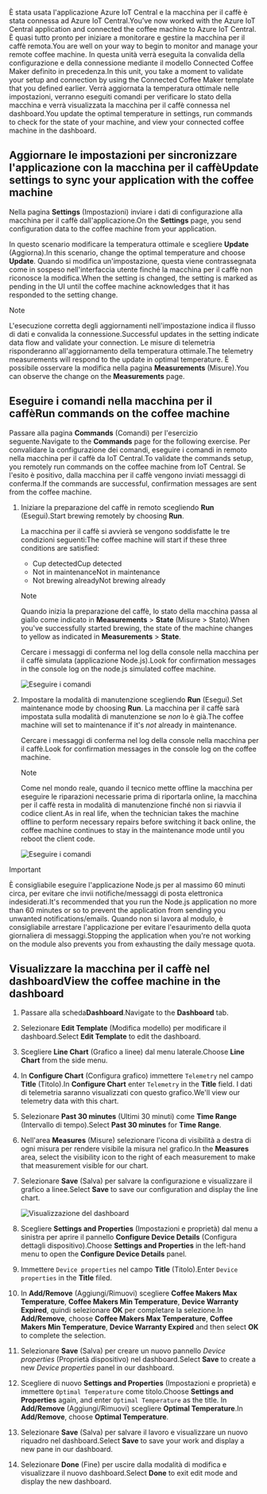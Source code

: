 <span data-ttu-id="b208c-101">È stata usata l'applicazione Azure IoT Central e la macchina per il caffè è stata connessa ad Azure IoT Central.</span><span class="sxs-lookup"><span data-stu-id="b208c-101">You’ve now worked with the Azure IoT Central application and connected the coffee machine to Azure IoT Central.</span></span> <span data-ttu-id="b208c-102">È quasi tutto pronto per iniziare a monitorare e gestire la macchina per il caffè remota.</span><span class="sxs-lookup"><span data-stu-id="b208c-102">You are well on your way to begin to monitor and manage your remote coffee machine.</span></span> <span data-ttu-id="b208c-103">In questa unità verrà eseguita la convalida della configurazione e della connessione mediante il modello Connected Coffee Maker definito in precedenza.</span><span class="sxs-lookup"><span data-stu-id="b208c-103">In this unit, you take a moment to validate your setup and connection by using the Connected Coffee Maker template that you defined earlier.</span></span> <span data-ttu-id="b208c-104">Verrà aggiornata la temperatura ottimale nelle impostazioni, verranno eseguiti comandi per verificare lo stato della macchina e verrà visualizzata la macchina per il caffè connessa nel dashboard.</span><span class="sxs-lookup"><span data-stu-id="b208c-104">You update the optimal temperature in settings, run commands to check for the state of your machine, and view your connected coffee machine in the dashboard.</span></span> 

## <a name="update-settings-to-sync-your-application-with-the-coffee-machine"></a><span data-ttu-id="b208c-105">Aggiornare le impostazioni per sincronizzare l'applicazione con la macchina per il caffè</span><span class="sxs-lookup"><span data-stu-id="b208c-105">Update settings to sync your application with the coffee machine</span></span>

<span data-ttu-id="b208c-106">Nella pagina **Settings** (Impostazioni) inviare i dati di configurazione alla macchina per il caffè dall'applicazione.</span><span class="sxs-lookup"><span data-stu-id="b208c-106">On the **Settings** page, you send configuration data to the coffee machine from your application.</span></span> 

<span data-ttu-id="b208c-107">In questo scenario modificare la temperatura ottimale e scegliere **Update** (Aggiorna).</span><span class="sxs-lookup"><span data-stu-id="b208c-107">In this scenario, change the optimal temperature and choose **Update**.</span></span> <span data-ttu-id="b208c-108">Quando si modifica un'impostazione, questa viene contrassegnata come in sospeso nell'interfaccia utente finché la macchina per il caffè non riconosce la modifica.</span><span class="sxs-lookup"><span data-stu-id="b208c-108">When the setting is changed, the setting is marked as pending in the UI until the coffee machine acknowledges that it has responded to the setting change.</span></span> 

> [!NOTE]
> <span data-ttu-id="b208c-109">L'esecuzione corretta degli aggiornamenti nell'impostazione indica il flusso di dati e convalida la connessione.</span><span class="sxs-lookup"><span data-stu-id="b208c-109">Successful updates in the setting indicate data flow and validate your  connection.</span></span> <span data-ttu-id="b208c-110">Le misure di telemetria risponderanno all'aggiornamento della temperatura ottimale.</span><span class="sxs-lookup"><span data-stu-id="b208c-110">The telemetry measurements will respond to the update in optimal temperature.</span></span> <span data-ttu-id="b208c-111">È possibile osservare la modifica nella pagina **Measurements** (Misure).</span><span class="sxs-lookup"><span data-stu-id="b208c-111">You can observe the change on the **Measurements** page.</span></span> 

## <a name="run-commands-on-the-coffee-machine"></a><span data-ttu-id="b208c-112">Eseguire i comandi nella macchina per il caffè</span><span class="sxs-lookup"><span data-stu-id="b208c-112">Run commands on the coffee machine</span></span> 
<span data-ttu-id="b208c-113">Passare alla pagina **Commands** (Comandi) per l'esercizio seguente.</span><span class="sxs-lookup"><span data-stu-id="b208c-113">Navigate to the **Commands** page for the following exercise.</span></span> <span data-ttu-id="b208c-114">Per convalidare la configurazione dei comandi, eseguire i comandi in remoto nella macchina per il caffè da IoT Central.</span><span class="sxs-lookup"><span data-stu-id="b208c-114">To validate the commands setup, you remotely run commands on the coffee machine from IoT Central.</span></span> <span data-ttu-id="b208c-115">Se l'esito è positivo, dalla macchina per il caffè vengono inviati messaggi di conferma.</span><span class="sxs-lookup"><span data-stu-id="b208c-115">If the commands are successful, confirmation messages are sent from the coffee machine.</span></span>

1. <span data-ttu-id="b208c-116">Iniziare la preparazione del caffè in remoto scegliendo **Run** (Esegui).</span><span class="sxs-lookup"><span data-stu-id="b208c-116">Start brewing remotely by choosing **Run**.</span></span> 
    
    <span data-ttu-id="b208c-117">La macchina per il caffè si avvierà se vengono soddisfatte le tre condizioni seguenti:</span><span class="sxs-lookup"><span data-stu-id="b208c-117">The coffee machine will start if these three conditions are satisfied:</span></span>
    - <span data-ttu-id="b208c-118">Cup detected</span><span class="sxs-lookup"><span data-stu-id="b208c-118">Cup detected</span></span>
    - <span data-ttu-id="b208c-119">Not in maintenance</span><span class="sxs-lookup"><span data-stu-id="b208c-119">Not in maintenance</span></span>
    - <span data-ttu-id="b208c-120">Not brewing already</span><span class="sxs-lookup"><span data-stu-id="b208c-120">Not brewing already</span></span>  

    > [!NOTE]
    > <span data-ttu-id="b208c-121">Quando inizia la preparazione del caffè, lo stato della macchina passa al giallo come indicato in **Measurements** > **State** (Misure > Stato).</span><span class="sxs-lookup"><span data-stu-id="b208c-121">When you've successfully started brewing, the state of the machine changes to yellow as indicated in **Measurements** > **State**.</span></span> 
    
    <span data-ttu-id="b208c-122">Cercare i messaggi di conferma nel log della console nella macchina per il caffè simulata (applicazione Node.js).</span><span class="sxs-lookup"><span data-stu-id="b208c-122">Look for confirmation messages in the console log on the node.js simulated coffee machine.</span></span> 

    ![Eseguire i comandi](../media/4-commands-brewing.png)

1. <span data-ttu-id="b208c-124">Impostare la modalità di manutenzione scegliendo **Run** (Esegui).</span><span class="sxs-lookup"><span data-stu-id="b208c-124">Set maintenance mode by choosing **Run**.</span></span> <span data-ttu-id="b208c-125">La macchina per il caffè sarà impostata sulla modalità di manutenzione se *non* lo è già.</span><span class="sxs-lookup"><span data-stu-id="b208c-125">The coffee machine will set to maintenance if it's *not* already in maintenance.</span></span>
    
    <span data-ttu-id="b208c-126">Cercare i messaggi di conferma nel log della console nella macchina per il caffè.</span><span class="sxs-lookup"><span data-stu-id="b208c-126">Look for confirmation messages in the console log on the coffee machine.</span></span> 

    > [!NOTE]
    > <span data-ttu-id="b208c-127">Come nel mondo reale, quando il tecnico mette offline la macchina per eseguire le riparazioni necessarie prima di riportarla online, la macchina per il caffè resta in modalità di manutenzione finché non si riavvia il codice client.</span><span class="sxs-lookup"><span data-stu-id="b208c-127">As in real life, when the technician takes the machine offline to perform necessary repairs before switching it back online, the coffee machine continues to stay in the maintenance mode until you reboot the client code.</span></span>

    ![Eseguire i comandi](../media/4-commands-maintenance.png)

> [!IMPORTANT]
> <span data-ttu-id="b208c-129">È consigliabile eseguire l'applicazione Node.js per al massimo 60 minuti circa, per evitare che invii notifiche/messaggi di posta elettronica indesiderati.</span><span class="sxs-lookup"><span data-stu-id="b208c-129">It's recommended that you run the Node.js application no more than 60 minutes or so to prevent the application from sending you unwanted notifications/emails.</span></span> <span data-ttu-id="b208c-130">Quando non si lavora al modulo, è consigliabile arrestare l'applicazione per evitare l'esaurimento della quota giornaliera di messaggi.</span><span class="sxs-lookup"><span data-stu-id="b208c-130">Stopping the application when you're not working on the module also prevents you from exhausting the daily message quota.</span></span>

## <a name="view-the-coffee-machine-in-the-dashboard"></a><span data-ttu-id="b208c-131">Visualizzare la macchina per il caffè nel dashboard</span><span class="sxs-lookup"><span data-stu-id="b208c-131">View the coffee machine in the dashboard</span></span>

1. <span data-ttu-id="b208c-132">Passare alla scheda**Dashboard**.</span><span class="sxs-lookup"><span data-stu-id="b208c-132">Navigate to the **Dashboard** tab.</span></span>

1. <span data-ttu-id="b208c-133">Selezionare **Edit Template** (Modifica modello) per modificare il dashboard.</span><span class="sxs-lookup"><span data-stu-id="b208c-133">Select **Edit Template** to edit the dashboard.</span></span>

1. <span data-ttu-id="b208c-134">Scegliere **Line Chart** (Grafico a linee) dal menu laterale.</span><span class="sxs-lookup"><span data-stu-id="b208c-134">Choose **Line Chart** from the side menu.</span></span>

1. <span data-ttu-id="b208c-135">In **Configure Chart** (Configura grafico) immettere `Telemetry` nel campo **Title** (Titolo).</span><span class="sxs-lookup"><span data-stu-id="b208c-135">In **Configure Chart**  enter `Telemetry` in the **Title** field.</span></span> <span data-ttu-id="b208c-136">I dati di telemetria saranno visualizzati con questo grafico.</span><span class="sxs-lookup"><span data-stu-id="b208c-136">We'll view our telemetry data with this chart.</span></span> 

1. <span data-ttu-id="b208c-137">Selezionare **Past 30 minutes** (Ultimi 30 minuti) come **Time Range** (Intervallo di tempo).</span><span class="sxs-lookup"><span data-stu-id="b208c-137">Select **Past 30 minutes** for **Time Range**.</span></span> 

1. <span data-ttu-id="b208c-138">Nell'area **Measures** (Misure) selezionare l'icona di visibilità a destra di ogni misura per rendere visibile la misura nel grafico.</span><span class="sxs-lookup"><span data-stu-id="b208c-138">In the **Measures** area, select the visibility icon to the right of each measurement to make that measurement visible for our chart.</span></span> 

1. <span data-ttu-id="b208c-139">Selezionare **Save** (Salva) per salvare la configurazione e visualizzare il grafico a linee.</span><span class="sxs-lookup"><span data-stu-id="b208c-139">Select **Save** to save our configuration and display the line chart.</span></span> 

    ![Visualizzazione del dashboard](../media/4-dashboard-a.png)

1. <span data-ttu-id="b208c-141">Scegliere **Settings and Properties** (Impostazioni e proprietà) dal menu a sinistra per aprire il pannello **Configure Device Details** (Configura dettagli dispositivo).</span><span class="sxs-lookup"><span data-stu-id="b208c-141">Choose **Settings and Properties** in the left-hand menu to open the **Configure Device Details** panel.</span></span> 

1. <span data-ttu-id="b208c-142">Immettere `Device properties` nel campo **Title** (Titolo).</span><span class="sxs-lookup"><span data-stu-id="b208c-142">Enter `Device properties` in the **Title** filed.</span></span>

1. <span data-ttu-id="b208c-143">In **Add/Remove** (Aggiungi/Rimuovi) scegliere **Coffee Makers Max Temperature**, **Coffee Makers Min Temperature**, **Device Warranty Expired**, quindi selezionare **OK** per completare la selezione.</span><span class="sxs-lookup"><span data-stu-id="b208c-143">In **Add/Remove**, choose **Coffee Makers Max Temperature**, **Coffee Makers Min Temperature**, **Device Warranty Expired** and then select **OK** to complete the selection.</span></span>

1. <span data-ttu-id="b208c-144">Selezionare **Save** (Salva) per creare un nuovo pannello *Device properties* (Proprietà dispositivo) nel dashboard.</span><span class="sxs-lookup"><span data-stu-id="b208c-144">Select **Save** to create a new *Device properties* panel in our dashboard.</span></span> 

1. <span data-ttu-id="b208c-145">Scegliere di nuovo **Settings and Properties** (Impostazioni e proprietà) e immettere `Optimal Temperature` come titolo.</span><span class="sxs-lookup"><span data-stu-id="b208c-145">Choose **Settings and Properties** again,  and enter `Optimal Temperature` as the title.</span></span> <span data-ttu-id="b208c-146">In **Add/Remove** (Aggiungi/Rimuovi) scegliere **Optimal Temperature**.</span><span class="sxs-lookup"><span data-stu-id="b208c-146">In **Add/Remove**, choose **Optimal  Temperature**.</span></span>

1. <span data-ttu-id="b208c-147">Selezionare **Save** (Salva) per salvare il lavoro e visualizzare un nuovo riquadro nel dashboard.</span><span class="sxs-lookup"><span data-stu-id="b208c-147">Select **Save** to save your work and display a new pane in our dashboard.</span></span> 

1. <span data-ttu-id="b208c-148">Selezionare **Done** (Fine) per uscire dalla modalità di modifica e visualizzare il nuovo dashboard.</span><span class="sxs-lookup"><span data-stu-id="b208c-148">Select **Done** to exit edit mode and display the new dashboard.</span></span> 